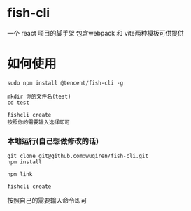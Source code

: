 # fish-cli

一个 react 项目的脚手架
包含webpack 和 vite两种模板可供提供


# 如何使用



```
sudo npm install @tencent/fish-cli -g

mkdir 你的文件名(test)
cd test

fishcli create
按照你的需要输入选择即可

```


### 本地运行(自己想做修改的话)


```
git clone git@github.com:wuqiren/fish-cli.git
npm install

npm link
```


```
fishcli create 
```

按照自己的需要输入命令即可


